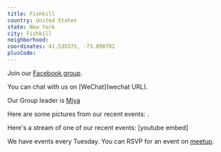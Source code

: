 ```yaml
---
title: Fishkill
country: United States
state: New York
city: Fishkill
neighborhood: 
coordinates: 41.535575, -73.898702
plusCode:
---
```

Join our [Facebook group](https://www.facebook.com/groups/free.code.camp.fishkill).

You can chat with us on [WeChat](wechat URL).

Our Group leader is [Miya](freecodecamp.org/miya)

Here are some pictures from our recent events:
![]().

Here's a stream of one of our recent events:
[youtube embed]

We have events every Tuesday. You can RSVP for an event on [meetup](meetupurl).
